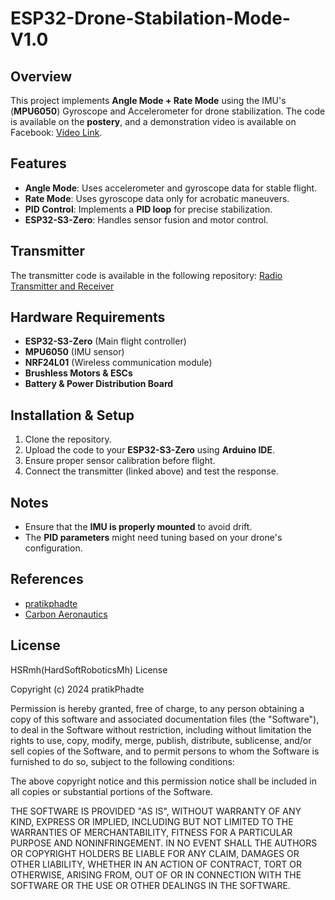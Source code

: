 # ESP32-Drone-Stabilation-Mode-V1.0

## Overview
This project implements **Angle Mode + Rate Mode** using the IMU's (**MPU6050**) Gyroscope and Accelerometer for drone stabilization. The code is available on the **postery**, and a demonstration video is available on Facebook: [Video Link](https://www.facebook.com/share/p/153RfBXNjC/).

## Features
- **Angle Mode**: Uses accelerometer and gyroscope data for stable flight.
- **Rate Mode**: Uses gyroscope data only for acrobatic maneuvers.
- **PID Control**: Implements a **PID loop** for precise stabilization.
- **ESP32-S3-Zero**: Handles sensor fusion and motor control.

## Transmitter
The transmitter code is available in the following repository: [Radio Transmitter and Receiver](https://github.com/ghaithmhamd/Radio-transmitter-and-reciever)

## Hardware Requirements
- **ESP32-S3-Zero** (Main flight controller)
- **MPU6050** (IMU sensor)
- **NRF24L01** (Wireless communication module)
- **Brushless Motors & ESCs**
- **Battery & Power Distribution Board**

## Installation & Setup
1. Clone the repository.
2. Upload the code to your **ESP32-S3-Zero** using **Arduino IDE**.
3. Ensure proper sensor calibration before flight.
4. Connect the transmitter (linked above) and test the response.

## Notes
- Ensure that the **IMU is properly mounted** to avoid drift.
- The **PID parameters** might need tuning based on your drone's configuration.

## References
- [pratikphadte](https://www.youtube.com/@pratikphadte) 
- [Carbon Aeronautics](https://youtube.com/@carbonaeronautics?si=-DZ1Sz5sgNruoJgR)

## License

HSRmh(HardSoftRoboticsMh) License

Copyright (c) 2024 pratikPhadte

Permission is hereby granted, free of charge, to any person obtaining a copy
of this software and associated documentation files (the "Software"), to deal
in the Software without restriction, including without limitation the rights
to use, copy, modify, merge, publish, distribute, sublicense, and/or sell
copies of the Software, and to permit persons to whom the Software is
furnished to do so, subject to the following conditions:

The above copyright notice and this permission notice shall be included in all
copies or substantial portions of the Software.

THE SOFTWARE IS PROVIDED "AS IS", WITHOUT WARRANTY OF ANY KIND, EXPRESS OR
IMPLIED, INCLUDING BUT NOT LIMITED TO THE WARRANTIES OF MERCHANTABILITY,
FITNESS FOR A PARTICULAR PURPOSE AND NONINFRINGEMENT. IN NO EVENT SHALL THE
AUTHORS OR COPYRIGHT HOLDERS BE LIABLE FOR ANY CLAIM, DAMAGES OR OTHER
LIABILITY, WHETHER IN AN ACTION OF CONTRACT, TORT OR OTHERWISE, ARISING FROM,
OUT OF OR IN CONNECTION WITH THE SOFTWARE OR THE USE OR OTHER DEALINGS IN THE
SOFTWARE.



